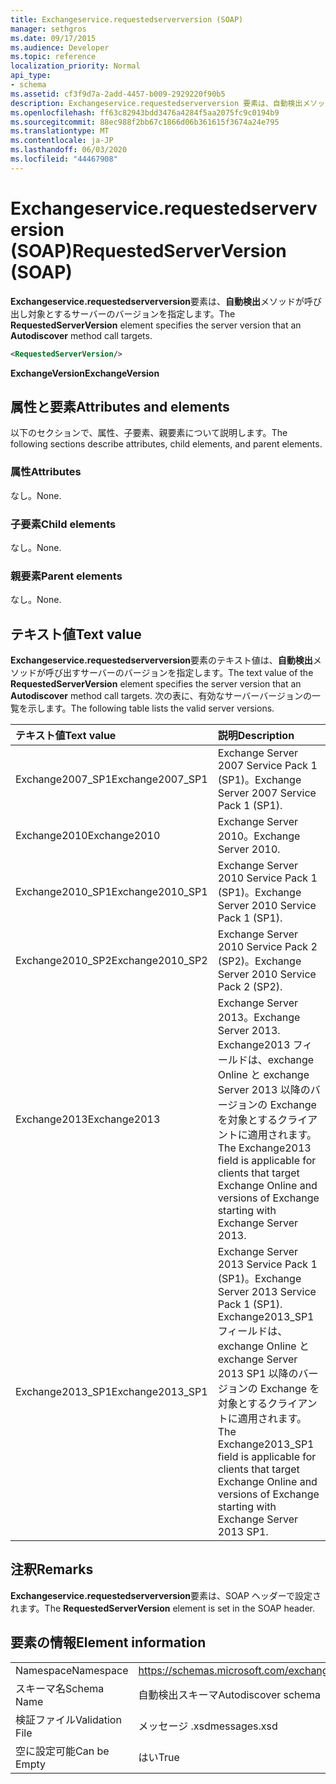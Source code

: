 ```yaml
---
title: Exchangeservice.requestedserverversion (SOAP)
manager: sethgros
ms.date: 09/17/2015
ms.audience: Developer
ms.topic: reference
localization_priority: Normal
api_type:
- schema
ms.assetid: cf3f9d7a-2add-4457-b009-2929220f90b5
description: Exchangeservice.requestedserverversion 要素は、自動検出メソッドが呼び出し対象とするサーバーのバージョンを指定します。
ms.openlocfilehash: ff63c82943bdd3476a4284f5aa2075fc9c0194b9
ms.sourcegitcommit: 88ec988f2bb67c1866d06b361615f3674a24e795
ms.translationtype: MT
ms.contentlocale: ja-JP
ms.lasthandoff: 06/03/2020
ms.locfileid: "44467908"
---
```

# <a name="requestedserverversion-soap"></a><span data-ttu-id="0bff4-103">Exchangeservice.requestedserverversion (SOAP)</span><span class="sxs-lookup"><span data-stu-id="0bff4-103">RequestedServerVersion (SOAP)</span></span>

<span data-ttu-id="0bff4-104">**Exchangeservice.requestedserverversion**要素は、**自動検出**メソッドが呼び出し対象とするサーバーのバージョンを指定します。</span><span class="sxs-lookup"><span data-stu-id="0bff4-104">The **RequestedServerVersion** element specifies the server version that an **Autodiscover** method call targets.</span></span> 
  
```XML
<RequestedServerVersion/>
```

 <span data-ttu-id="0bff4-105">**ExchangeVersion**</span><span class="sxs-lookup"><span data-stu-id="0bff4-105">**ExchangeVersion**</span></span>
## <a name="attributes-and-elements"></a><span data-ttu-id="0bff4-106">属性と要素</span><span class="sxs-lookup"><span data-stu-id="0bff4-106">Attributes and elements</span></span>

<span data-ttu-id="0bff4-107">以下のセクションで、属性、子要素、親要素について説明します。</span><span class="sxs-lookup"><span data-stu-id="0bff4-107">The following sections describe attributes, child elements, and parent elements.</span></span>
  
### <a name="attributes"></a><span data-ttu-id="0bff4-108">属性</span><span class="sxs-lookup"><span data-stu-id="0bff4-108">Attributes</span></span>

<span data-ttu-id="0bff4-109">なし。</span><span class="sxs-lookup"><span data-stu-id="0bff4-109">None.</span></span>
  
### <a name="child-elements"></a><span data-ttu-id="0bff4-110">子要素</span><span class="sxs-lookup"><span data-stu-id="0bff4-110">Child elements</span></span>

<span data-ttu-id="0bff4-111">なし。</span><span class="sxs-lookup"><span data-stu-id="0bff4-111">None.</span></span>
  
### <a name="parent-elements"></a><span data-ttu-id="0bff4-112">親要素</span><span class="sxs-lookup"><span data-stu-id="0bff4-112">Parent elements</span></span>

<span data-ttu-id="0bff4-113">なし。</span><span class="sxs-lookup"><span data-stu-id="0bff4-113">None.</span></span>
  
## <a name="text-value"></a><span data-ttu-id="0bff4-114">テキスト値</span><span class="sxs-lookup"><span data-stu-id="0bff4-114">Text value</span></span>

<span data-ttu-id="0bff4-115">**Exchangeservice.requestedserverversion**要素のテキスト値は、**自動検出**メソッドが呼び出すサーバーのバージョンを指定します。</span><span class="sxs-lookup"><span data-stu-id="0bff4-115">The text value of the **RequestedServerVersion** element specifies the server version that an **Autodiscover** method call targets.</span></span> <span data-ttu-id="0bff4-116">次の表に、有効なサーバーバージョンの一覧を示します。</span><span class="sxs-lookup"><span data-stu-id="0bff4-116">The following table lists the valid server versions.</span></span> 
  
|<span data-ttu-id="0bff4-117">**テキスト値**</span><span class="sxs-lookup"><span data-stu-id="0bff4-117">**Text value**</span></span>|<span data-ttu-id="0bff4-118">**説明**</span><span class="sxs-lookup"><span data-stu-id="0bff4-118">**Description**</span></span>|
|:-----|:-----|
|<span data-ttu-id="0bff4-119">Exchange2007_SP1</span><span class="sxs-lookup"><span data-stu-id="0bff4-119">Exchange2007_SP1</span></span>  <br/> |<span data-ttu-id="0bff4-120">Exchange Server 2007 Service Pack 1 (SP1)。</span><span class="sxs-lookup"><span data-stu-id="0bff4-120">Exchange Server 2007 Service Pack 1 (SP1).</span></span>  <br/> |
|<span data-ttu-id="0bff4-121">Exchange2010</span><span class="sxs-lookup"><span data-stu-id="0bff4-121">Exchange2010</span></span>  <br/> |<span data-ttu-id="0bff4-122">Exchange Server 2010。</span><span class="sxs-lookup"><span data-stu-id="0bff4-122">Exchange Server 2010.</span></span>  <br/> |
|<span data-ttu-id="0bff4-123">Exchange2010_SP1</span><span class="sxs-lookup"><span data-stu-id="0bff4-123">Exchange2010_SP1</span></span>  <br/> |<span data-ttu-id="0bff4-124">Exchange Server 2010 Service Pack 1 (SP1)。</span><span class="sxs-lookup"><span data-stu-id="0bff4-124">Exchange Server 2010 Service Pack 1 (SP1).</span></span>  <br/> |
|<span data-ttu-id="0bff4-125">Exchange2010_SP2</span><span class="sxs-lookup"><span data-stu-id="0bff4-125">Exchange2010_SP2</span></span>  <br/> |<span data-ttu-id="0bff4-126">Exchange Server 2010 Service Pack 2 (SP2)。</span><span class="sxs-lookup"><span data-stu-id="0bff4-126">Exchange Server 2010 Service Pack 2 (SP2).</span></span>  <br/> |
|<span data-ttu-id="0bff4-127">Exchange2013</span><span class="sxs-lookup"><span data-stu-id="0bff4-127">Exchange2013</span></span>  <br/> |<span data-ttu-id="0bff4-128">Exchange Server 2013。</span><span class="sxs-lookup"><span data-stu-id="0bff4-128">Exchange Server 2013.</span></span> <span data-ttu-id="0bff4-129">Exchange2013 フィールドは、exchange Online と exchange Server 2013 以降のバージョンの Exchange を対象とするクライアントに適用されます。</span><span class="sxs-lookup"><span data-stu-id="0bff4-129">The Exchange2013 field is applicable for clients that target Exchange Online and versions of Exchange starting with Exchange Server 2013.</span></span>  <br/> |
|<span data-ttu-id="0bff4-130">Exchange2013_SP1</span><span class="sxs-lookup"><span data-stu-id="0bff4-130">Exchange2013_SP1</span></span>  <br/> |<span data-ttu-id="0bff4-131">Exchange Server 2013 Service Pack 1 (SP1)。</span><span class="sxs-lookup"><span data-stu-id="0bff4-131">Exchange Server 2013 Service Pack 1 (SP1).</span></span> <span data-ttu-id="0bff4-132">Exchange2013_SP1 フィールドは、exchange Online と exchange Server 2013 SP1 以降のバージョンの Exchange を対象とするクライアントに適用されます。</span><span class="sxs-lookup"><span data-stu-id="0bff4-132">The Exchange2013_SP1 field is applicable for clients that target Exchange Online and versions of Exchange starting with Exchange Server 2013 SP1.</span></span>  <br/> |
   
## <a name="remarks"></a><span data-ttu-id="0bff4-133">注釈</span><span class="sxs-lookup"><span data-stu-id="0bff4-133">Remarks</span></span>

<span data-ttu-id="0bff4-134">**Exchangeservice.requestedserverversion**要素は、SOAP ヘッダーで設定されます。</span><span class="sxs-lookup"><span data-stu-id="0bff4-134">The **RequestedServerVersion** element is set in the SOAP header.</span></span> 
  
## <a name="element-information"></a><span data-ttu-id="0bff4-135">要素の情報</span><span class="sxs-lookup"><span data-stu-id="0bff4-135">Element information</span></span>

|||
|:-----|:-----|
|<span data-ttu-id="0bff4-136">Namespace</span><span class="sxs-lookup"><span data-stu-id="0bff4-136">Namespace</span></span>  <br/> |https://schemas.microsoft.com/exchange/2010/Autodiscover  <br/> |
|<span data-ttu-id="0bff4-137">スキーマ名</span><span class="sxs-lookup"><span data-stu-id="0bff4-137">Schema Name</span></span>  <br/> |<span data-ttu-id="0bff4-138">自動検出スキーマ</span><span class="sxs-lookup"><span data-stu-id="0bff4-138">Autodiscover schema</span></span>  <br/> |
|<span data-ttu-id="0bff4-139">検証ファイル</span><span class="sxs-lookup"><span data-stu-id="0bff4-139">Validation File</span></span>  <br/> |<span data-ttu-id="0bff4-140">メッセージ .xsd</span><span class="sxs-lookup"><span data-stu-id="0bff4-140">messages.xsd</span></span>  <br/> |
|<span data-ttu-id="0bff4-141">空に設定可能</span><span class="sxs-lookup"><span data-stu-id="0bff4-141">Can be Empty</span></span>  <br/> |<span data-ttu-id="0bff4-142">はい</span><span class="sxs-lookup"><span data-stu-id="0bff4-142">True</span></span>  <br/> |
   

